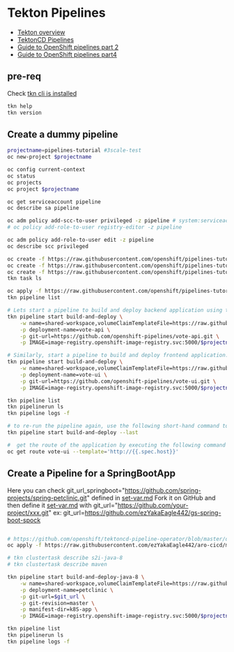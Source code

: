 # Tekton Pipelines

- [Tekton overview](https://tekton.dev/docs/overview)
- [TektonCD Pipelines](https://github.com/tektoncd/pipeline/blob/master/docs/pipelines.md)
- [Guide to OpenShift pipelines part 2](https://www.openshift.com/blog/guide-to-openshift-pipelines-part-2-using-source-2-image-build-in-tekton)
- [Guide to OpenShift pipelines part4](https://www.openshift.com/blog/guide-to-openshift-pipelines-part-4-application-deployment-and-pipeline-orchestration-1)

## pre-req
Check [tkn cli is installed](./tools.md#how-to-install-tekton-cli)

```sh
tkn help
tkn version
```

## Create a dummy pipeline

```sh
projectname=pipelines-tutorial #3scale-test
oc new-project $projectname

oc config current-context
oc status
oc projects
oc project $projectname

oc get serviceaccount pipeline
oc describe sa pipeline

oc adm policy add-scc-to-user privileged -z pipeline # system:serviceaccount:3scale-test:pipeline
# oc policy add-role-to-user registry-editor -z pipeline

oc adm policy add-role-to-user edit -z pipeline
oc describe scc privileged

oc create -f https://raw.githubusercontent.com/openshift/pipelines-tutorial/master/01_pipeline/01_apply_manifest_task.yaml
oc create -f https://raw.githubusercontent.com/openshift/pipelines-tutorial/master/01_pipeline/02_update_deployment_task.yaml
oc create -f https://raw.githubusercontent.com/openshift/pipelines-tutorial/master/01_pipeline/03_persistent_volume_claim.yaml
tkn task ls

oc apply -f https://raw.githubusercontent.com/openshift/pipelines-tutorial/master/01_pipeline/04_pipeline.yaml
tkn pipeline list

# Lets start a pipeline to build and deploy backend application using tkn:
tkn pipeline start build-and-deploy \
    -w name=shared-workspace,volumeClaimTemplateFile=https://raw.githubusercontent.com/openshift/pipelines-tutorial/master/01_pipeline/03_persistent_volume_claim.yaml \
    -p deployment-name=vote-api \
    -p git-url=https://github.com/openshift-pipelines/vote-api.git \
    -p IMAGE=image-registry.openshift-image-registry.svc:5000/$projectname/vote-api

# Similarly, start a pipeline to build and deploy frontend application:
tkn pipeline start build-and-deploy \
    -w name=shared-workspace,volumeClaimTemplateFile=https://raw.githubusercontent.com/openshift/pipelines-tutorial/master/01_pipeline/03_persistent_volume_claim.yaml \
    -p deployment-name=vote-ui \
    -p git-url=https://github.com/openshift-pipelines/vote-ui.git \
    -p IMAGE=image-registry.openshift-image-registry.svc:5000/$projectname/vote-ui

tkn pipeline list
tkn pipelinerun ls
tkn pipeline logs -f

# to re-run the pipeline again, use the following short-hand command to rerun the last pipelinerun again that uses the same workspaces, params and sa used in the previous pipeline run:
tkn pipeline start build-and-deploy --last

#  get the route of the application by executing the following command and access the application
oc get route vote-ui --template='http://{{.spec.host}}'

```

## Create a Pipeline for a SpringBootApp

Here you can check git_url_springboot="https://github.com/spring-projects/spring-petclinic.git" defined in [set-var.md](./set-var.md)
Fork it on GitHub and then define it [set-var.md](./set-var.md) with git_url="https://github.com/your-project/xxx.git"
ex: git_url=https://github.com/ezYakaEagle442/gs-spring-boot-spock

```sh

# https://github.com/openshift/tektoncd-pipeline-operator/blob/master/deploy/resources/addons/02-clustertasks/s2i-java-8-pr/s2i-java-8-pr-task.yaml
oc apply -f https://raw.githubusercontent.com/ezYakaEagle442/aro-cicd/main/cnf/05_pipeline_java8.yaml

# tkn clustertask describe s2i-java-8
# tkn clustertask describe maven

tkn pipeline start build-and-deploy-java-8 \
    -w name=shared-workspace,volumeClaimTemplateFile=https://raw.githubusercontent.com/openshift/pipelines-tutorial/master/01_pipeline/03_persistent_volume_claim.yaml \
    -p deployment-name=petclinic \
    -p git-url=$git_url \
    -p git-revision=master \
    -p manifest-dir=k8S-app \
    -p IMAGE=image-registry.openshift-image-registry.svc:5000/$projectname/java-demo-app

tkn pipeline list
tkn pipelinerun ls
tkn pipeline logs -f

```